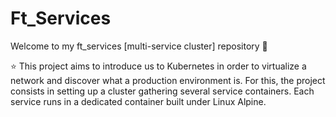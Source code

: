 # Ft_Services
Welcome to my ft_services [multi-service cluster] repository 👋

⭐️ This project aims to introduce us to Kubernetes in order to virtualize a network and discover what a production environment is. For this, the project consists in setting up a cluster gathering several service containers. Each service runs in a dedicated container built under Linux Alpine.
